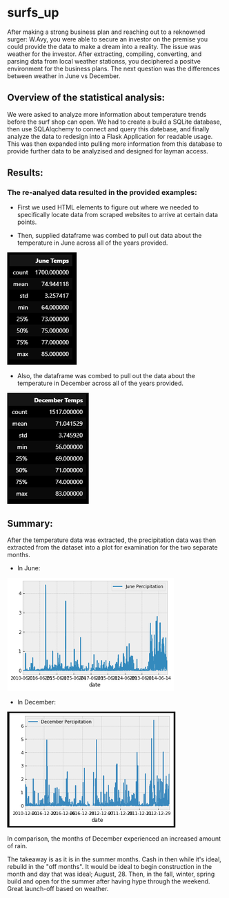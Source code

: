 # surfs_up

After making a strong business plan and reaching out to a reknowned surger: W.Avy, you were able to secure an investor on the premise you could provide the data to make a dream into a reality. The issue was weather for the investor. After extracting, compiling, converting, and parsing data from local weather stationss, you deciphered a positve environment for the business plans. The next question was the differences between weather in June vs December.

## Overview of the statistical analysis:

We were asked to analyze more information about temperature trends before the surf shop can open. We had to create a build a SQLite database, then use SQLAlqchemy to connect and query this datebase, and finally analyze the data to redesign into a Flask Application for readable usage. This was then expanded into pulling more information from this database to provide further data to be analyzised and designed for layman access.

## Results:

### The re-analyed data resulted in the provided examples:

- First we used HTML elements to figure out where we needed to specifically locate data from scraped websites to arrive at certain data points.

- Then, supplied dataframe was combed to pull out data about the temperature in June across all of the years provided.

![June Temps](june_temps_summary.png)

- Also, the dataframe was combed to pull out the data about the temperature in December across all of the years provided.

![Dec Temps](december_temps_summary.png)

## Summary:

After the temperature data was extracted, the precipitation data was then extracted from the dataset into a plot for examination for the two separate months.

- In June:

![June Precipitation](june_prcp_summary.png)



- In December:

![Dec Precipitation](december_prcp_summary.png)

In comparison, the months of December experienced an increased amount of rain.


The takeaway is as it is in the summer months. Cash in then while it's ideal, rebuild in the "off months". It would be ideal to begin construction in the month and day that was ideal; August, 28. Then, in the fall, winter, spring build and open for the summer after having hype through the weekend. Great launch-off based on weather.
